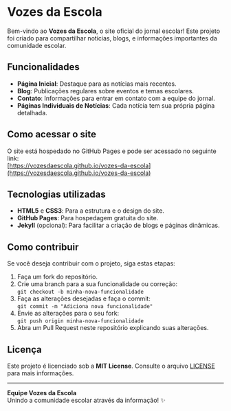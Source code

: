 # Vozes da Escola

Bem-vindo ao **Vozes da Escola**, o site oficial do jornal escolar! Este projeto foi criado para compartilhar notícias, blogs, e informações importantes da comunidade escolar.

## Funcionalidades

- **Página Inicial**: Destaque para as notícias mais recentes.
- **Blog**: Publicações regulares sobre eventos e temas escolares.
- **Contato**: Informações para entrar em contato com a equipe do jornal.
- **Páginas Individuais de Notícias**: Cada notícia tem sua própria página detalhada.

## Como acessar o site

O site está hospedado no GitHub Pages e pode ser acessado no seguinte link:  
[https://vozesdaescola.github.io/vozes-da-escola](https://vozesdaescola.github.io/vozes-da-escola)

## Tecnologias utilizadas

- **HTML5** e **CSS3**: Para a estrutura e o design do site.
- **GitHub Pages**: Para hospedagem gratuita do site.
- **Jekyll** (opcional): Para facilitar a criação de blogs e páginas dinâmicas.

## Como contribuir

Se você deseja contribuir com o projeto, siga estas etapas:

1. Faça um fork do repositório.
2. Crie uma branch para a sua funcionalidade ou correção:  
   `git checkout -b minha-nova-funcionalidade`
3. Faça as alterações desejadas e faça o commit:  
   `git commit -m "Adiciona nova funcionalidade"`
4. Envie as alterações para o seu fork:  
   `git push origin minha-nova-funcionalidade`
5. Abra um Pull Request neste repositório explicando suas alterações.

## Licença

Este projeto é licenciado sob a **MIT License**. Consulte o arquivo [LICENSE](LICENSE) para mais informações.

---

**Equipe Vozes da Escola**  
Unindo a comunidade escolar através da informação! ✨
